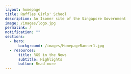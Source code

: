 ```yaml
---
layout: homepage
title: Raffles Girls' School
description: An Isomer site of the Singapore Government
image: /images/logo.jpg
permalink: /
notification: ""
sections:
  - hero:
      background: /images/HomepageBanner1.jpg
  - resources:
      title: RGS in the News
      subtitle: Highlights
      button: Read more
---
```

